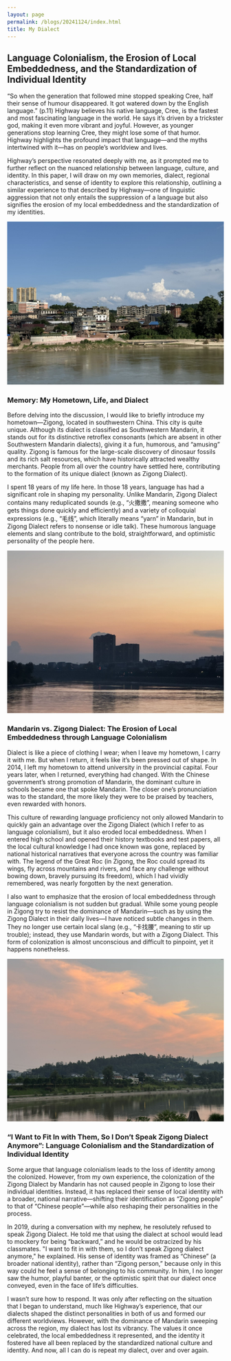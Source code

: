 ```yaml
---
layout: page
permalink: /blogs/20241124/index.html
title: My Dialect
---
```


## Language Colonialism, the Erosion of Local Embeddedness, and the Standardization of Individual Identity

“So when the generation that followed mine stopped speaking Cree, half their sense of humour disappeared. It got watered down by the English language.” (p.11) Highway believes his native language, Cree, is the fastest and most fascinating language in the world. He says it’s driven by a trickster god, making it even more vibrant and joyful. However, as younger generations stop learning Cree, they might lose some of that humor. Highway highlights the profound impact that language—and the myths intertwined with it—has on people’s worldview and lives.

Highway’s perspective resonated deeply with me, as it prompted me to further reflect on the nuanced relationship between language, culture, and identity. In this paper, I will draw on my own memories, dialect, regional characteristics, and sense of identity to explore this relationship, outlining a similar experience to that described by Highway—one of linguistic aggression that not only entails the suppression of a language but also signifies the erosion of my local embeddedness and the standardization of my identities.

<div>
<img src="/blogs/20241124(1).jpg">
</div>


### Memory: My Hometown, Life, and Dialect
Before delving into the discussion, I would like to briefly introduce my hometown—Zigong, located in southwestern China. This city is quite unique. Although its dialect is classified as Southwestern Mandarin, it stands out for its distinctive retroflex consonants (which are absent in other Southwestern Mandarin dialects), giving it a fun, humorous, and “amusing” quality. Zigong is famous for the large-scale discovery of dinosaur fossils and its rich salt resources, which have historically attracted wealthy merchants. People from all over the country have settled here, contributing to the formation of its unique dialect (known as Zigong Dialect).

I spent 18 years of my life here. In those 18 years, language has had a significant role in shaping my personality. Unlike Mandarin, Zigong Dialect contains many reduplicated sounds (e.g., “火撒撒”, meaning someone who gets things done quickly and efficiently) and a variety of colloquial expressions (e.g., “毛线”, which literally means “yarn” in Mandarin, but in Zigong Dialect refers to nonsense or idle talk). These humorous language elements and slang contribute to the bold, straightforward, and optimistic personality of the people here.

<div>
<img src="/blogs/20241124(2).jpg">
</div>


### Mandarin vs. Zigong Dialect: The Erosion of Local Embeddedness through Language Colonialism

Dialect is like a piece of clothing I wear; when I leave my hometown, I carry it with me. But when I return, it feels like it’s been pressed out of shape. In 2014, I left my hometown to attend university in the provincial capital. Four years later, when I returned, everything had changed. With the Chinese government’s strong promotion of Mandarin, the dominant culture in schools became one that spoke Mandarin. The closer one’s pronunciation was to the standard, the more likely they were to be praised by teachers, even rewarded with honors.

This culture of rewarding language proficiency not only allowed Mandarin to quickly gain an advantage over the Zigong Dialect (which I refer to as language colonialism), but it also eroded local embeddedness. When I entered high school and opened their history textbooks and test papers, all the local cultural knowledge I had once known was gone, replaced by national historical narratives that everyone across the country was familiar with. The legend of the Great Roc (in Zigong, the Roc could spread its wings, fly across mountains and rivers, and face any challenge without bowing down, bravely pursuing its freedom), which I had vividly remembered, was nearly forgotten by the next generation.

I also want to emphasize that the erosion of local embeddedness through language colonialism is not sudden but gradual. While some young people in Zigong try to resist the dominance of Mandarin—such as by using the Zigong Dialect in their daily lives—I have noticed subtle changes in them. They no longer use certain local slang (e.g., “卡找腰”, meaning to stir up trouble); instead, they use Mandarin words, but with a Zigong Dialect. This form of colonization is almost unconscious and difficult to pinpoint, yet it happens nonetheless.

<div>
<img src="/blogs/20241124(3).jpg">
</div>

### “I Want to Fit In with Them, So I Don’t Speak Zigong Dialect Anymore”: Language Colonialism and the Standardization of Individual Identity

Some argue that language colonialism leads to the loss of identity among the colonized. However, from my own experience, the colonization of the Zigong Dialect by Mandarin has not caused people in Zigong to lose their individual identities. Instead, it has replaced their sense of local identity with a broader, national narrative—shifting their identification as “Zigong people” to that of “Chinese people”—while also reshaping their personalities in the process.

In 2019, during a conversation with my nephew, he resolutely refused to speak Zigong Dialect. He told me that using the dialect at school would lead to mockery for being “backward,” and he would be ostracized by his classmates. "I want to fit in with them, so I don’t speak Zigong dialect anymore," he explained. His sense of identity was framed as “Chinese” (a broader national identity), rather than “Zigong person,” because only in this way could he feel a sense of belonging to his community. In him, I no longer saw the humor, playful banter, or the optimistic spirit that our dialect once conveyed, even in the face of life’s difficulties.

I wasn’t sure how to respond. It was only after reflecting on the situation that I began to understand, much like Highway’s experience, that our dialects shaped the distinct personalities in both of us and formed our different worldviews. However, with the dominance of Mandarin sweeping across the region, my dialect has lost its vibrancy. The values it once celebrated, the local embeddedness it represented, and the identity it fostered have all been replaced by the standardized national culture and identity. And now, all I can do is repeat my dialect, over and over again.
